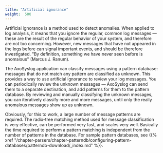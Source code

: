 ```yaml
---
title: "Artificial ignorance"
weight:  500
---
```

<!-- DISCLAIMER: This file is based on the syslog-ng Open Source Edition documentation https://github.com/balabit/syslog-ng-ose-guides/commit/2f4a52ee61d1ea9ad27cb4f3168b95408fddfdf2 and is used under the terms of The syslog-ng Open Source Edition Documentation License. The file has been modified by Axoflow. -->

Artificial ignorance is a method used to detect anomalies. When applied to log analysis, it means that you ignore the regular, common log messages — these are the result of the regular behavior of your system, and therefore are not too concerning. However, new messages that have not appeared in the logs before can signal important events, and should be therefore investigated. "By definition, something we have never seen before is anomalous" (Marcus J. Ranum). 

The AxoSyslog application can classify messages using a pattern database: messages that do not match any pattern are classified as unknown. This provides a way to use artificial ignorance to review your log messages. You can periodically review the unknown messages — AxoSyslog can send them to a separate destination, and add patterns for them to the pattern database. By reviewing and manually classifying the unknown messages, you can iteratively classify more and more messages, until only the really anomalous messages show up as unknown.

Obviously, for this to work, a large number of message patterns are required. The radix-tree matching method used for message classification is very effective, can be performed very fast, and scales very well. Basically the time required to perform a pattern matching is independent from the number of patterns in the database. For sample pattern databases, see {{% xref "/chapter-parsers/chapter-patterndb/configuring-pattern-databases/patterndb-download/_index.md" %}}.
